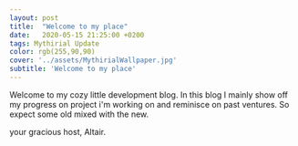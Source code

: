 ```yaml
---
layout: post
title:  "Welcome to my place"
date:   2020-05-15 21:25:00 +0200
tags: Mythirial Update
color: rgb(255,90,90)
cover: '../assets/MythirialWallpaper.jpg'
subtitle: 'Welcome to my place'
---
```

Welcome to my cozy little development blog.
In this blog I mainly show off my progress on project i'm working on and reminisce on past ventures.
So expect some old mixed with the new.

your gracious host,
Altair.